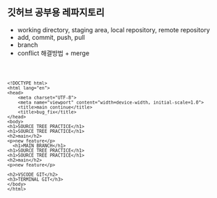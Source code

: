 ## 깃허브 공부용 레파지토리

- working directory, staging area, local repository, remote repository
- add, commit, push, pull
- branch
- conflict 해결방법 + merge


<code>
    
    <!DOCTYPE html>
    <html lang="en">
    <head>
        <meta charset="UTF-8">
        <meta name="viewport" content="width=device-width, initial-scale=1.0">
        <title>main continue</title>
        <title>bug_fix</title>
    </head>
    <body>
    <h1>SOURCE TREE PRACTICE</h1>
    <h1>SOURCE TREE PRACTICE</h1>
    <h2>main</h2>
    <p>new feature</p>
      <h1>MAIN BRANCH</h1>
    <h1>SOURCE TREE PRACTICE</h1>
    <h1>SOURCE TREE PRACTICE</h1>
    <h2>main</h2>
    <p>new feature</p>

    <h2>VSCODE GIT</h2>
    <h3>TERMINAL GIT</h3>
    </body>
    </html>
</code>

